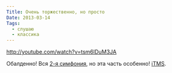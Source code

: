 ```yaml
---
Title: Очень торжественно, но просто
Date: 2013-03-14
Tags:
  - слушаю
  - классика
---
```


http://youtube.com/watch?v=tsm6lDuM3JA

Обалденно! Вся [2-я симфония](http://www.youtube.com/watch?v=Bdc5n562zZg), но эта часть особенно! [iTMS](https://itunes.apple.com/ru/album/mahler-symphony-no.-2-in-c/id459069685).